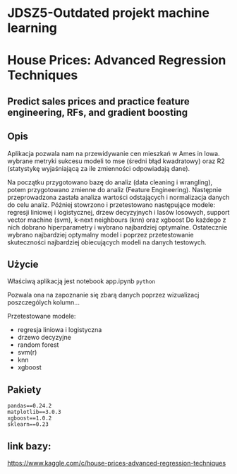 
# JDSZ5-Outdated projekt machine learning
# House Prices: Advanced Regression Techniques
## Predict sales prices and practice feature engineering, RFs, and gradient boosting

## Opis
Aplikacja pozwala nam na przewidywanie cen mieszkań w Ames in Iowa. wybrane metryki sukcesu modeli to mse (średni błąd kwadratowy) oraz R2 (statystykę wyjaśniającą za ile zmienności odpowiadają dane).

Na początku przygotowano bazę do analiz (data cleaning i wrangling), potem przygotowano zmienne do analiz (Feature Engineering).
Następnie przeprowadzona zastała analiza wartości odstających i normalizacja danych do celu analiz. Póżniej stowrzono i przetestowano następujące modele: regresji liniowej i logistycznej, drzew decyzyjnych i lasów losowych, support vector machine (svm), k-next neighbours (knn) oraz xgboost Do każdego z nich dobrano hiperparametry i wybrano najbardziej optymalne. Ostatecznie wybrano najbardziej optymalny model i poprzez przetestowanie skuteczności najbardziej obiecujących modeli na danych testowych.

## Użycie 
Właściwą aplikacją jest notebook app.ipynb
```python```

Pozwala ona na zapoznanie się zbarą danych poprzez wizualizacj poszczególych kolumn...

Przetestowane modele:

- regresja liniowa i logistyczna
- drzewo decyzyjne
- random forest
- svm(r)
- knn
- xgboost

## Pakiety
```
pandas==0.24.2
matplotlib==3.0.3
xgboost==1.0.2
sklearn==0.23

```

## link bazy:
https://www.kaggle.com/c/house-prices-advanced-regression-techniques